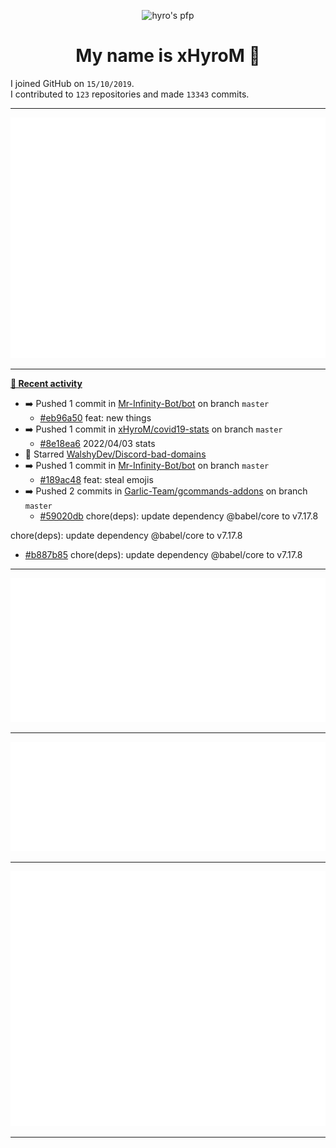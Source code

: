 <p align="center">
    <img src="https://avatars.githubusercontent.com/u/56601352" width="192" alt="hyro's pfp" />
    <h1 align="center">My name is xHyroM 👋</h1>
</p>

I joined GitHub on `15/10/2019`.  
I contributed to `123` repositories and made `13343` commits.  

___

<img src="https://github.com/xHyroM/xHyroM/blob/master/.cache/base.svg">

___

**[📰 Recent activity](https://github.com/xHyroM)**
* ➡️ Pushed 1 commit in [Mr-Infinity-Bot/bot](https://github.com/Mr-Infinity-Bot/bot) on branch `master`
  * [#eb96a50](https://github.com/Mr-Infinity-Bot/bot/commit/eb96a50) feat: new things
* ➡️ Pushed 1 commit in [xHyroM/covid19-stats](https://github.com/xHyroM/covid19-stats) on branch `master`
  * [#8e18ea6](https://github.com/xHyroM/covid19-stats/commit/8e18ea6) 2022/04/03 stats
* 🌟 Starred [WalshyDev/Discord-bad-domains](https://github.com/WalshyDev/Discord-bad-domains)
* ➡️ Pushed 1 commit in [Mr-Infinity-Bot/bot](https://github.com/Mr-Infinity-Bot/bot) on branch `master`
  * [#189ac48](https://github.com/Mr-Infinity-Bot/bot/commit/189ac48) feat: steal emojis
* ➡️ Pushed 2 commits in [Garlic-Team/gcommands-addons](https://github.com/Garlic-Team/gcommands-addons) on branch `master`
  * [#59020db](https://github.com/Garlic-Team/gcommands-addons/commit/59020db) chore(deps): update dependency @babel/core to v7.17.8

chore(deps): update dependency @babel/core to v7.17.8
  * [#b887b85](https://github.com/Garlic-Team/gcommands-addons/commit/b887b85) chore(deps): update dependency @babel/core to v7.17.8


___

<img src="https://github.com/xHyroM/xHyroM/blob/master/.cache/isocalendar.svg">

___

<img src="https://github.com/xHyroM/xHyroM/blob/master/.cache/languages.svg">

___

<img src="https://github.com/xHyroM/xHyroM/blob/master/.cache/achievements.svg">

___